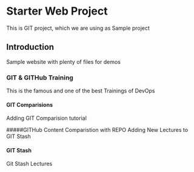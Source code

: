 # Starter Web Project
This is GIT project, which we are using as Sample project

## Introduction
Sample website with plenty of files for demos

### GIT & GITHub Training
This is the famous and one of the best Trainings of DevOps

#### GIT Comparisions
Adding GIT Comparision tutorial

#####GITHub Content 
Comparistion with REPO
Adding New Lectures to GIT Stash

#### GIT Stash
Git Stash Lectures
